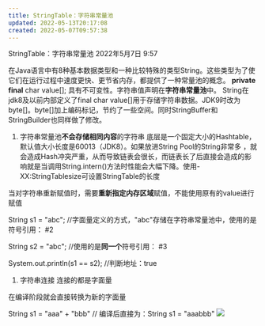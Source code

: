 ```yaml
---
title: StringTable：字符串常量池
updated: 2022-05-13T20:17:08
created: 2022-05-07T09:57:38
---
```


StringTable：字符串常量池
2022年5月7日
9:57

在Java语言中有8种基本数据类型和一种比较特殊的类型String。这些类型为了使它们在运行过程中速度更快、更节省内存，都提供了一种常量池的概念。
**private final** char value\[\]; 具有不可变性。字符串值声明在**字符串常量池**中。
String在jdk8及以前内部定义了final char value\[\]用于存储字符串数据。JDK9时改为byte\[\]。byte\[\]加上编码标记，节约了一些空间。同时StringBuffer和StringBuilder也同样做了修改。

1.  字符串常量池**不会存储相同内容**的字符串
底层是一个固定大小的Hashtable，默认值大小长度是60013（JDK8）。如果放进String Pool的String非常多 ，就会造成Hash冲突严重，从而导致链表会很长，而链表长了后直接会造成的影响就是当调用String.intern()方法时性能会大幅下降。使用-XX:StringTablesize可设置StringTable的长度

当对字符串重新赋值时，需要**重新指定内存区域**赋值，不能使用原有的value进行赋值

String s1 = "abc"; //字面量定义的方式，"abc"存储在字符串常量池中，使用的是符号引用： \#2

String s2 = "abc"; //使用的是**同一个**符号引用： \#3

System.out.println(s1 == s2); //判断地址：true
1.  字符串连接
连接的都是字面量

在编译阶段就会直接转换为新的字面量

String s1 = "aaa" + "bbb" // 编译后直接为：String s1 = "aaabbb"
![](C:\Users\82609\AppData\Local\Temp\Java\pandoc/media/image1.png)
